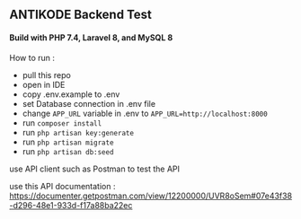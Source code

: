 ## ANTIKODE Backend Test
#### Build with PHP 7.4, Laravel 8, and MySQL 8

How to run :
- pull this repo
- open in IDE
- copy .env.example to .env
- set Database connection in .env file
- change ``APP_URL`` variable in .env to ``APP_URL=http://localhost:8000``
- run ``composer install``
- run ``php artisan key:generate``
- run ``php artisan migrate``
- run ``php artisan db:seed``

use API client such as Postman to test the API

use this API documentation : https://documenter.getpostman.com/view/12200000/UVR8oSem#07e43f38-d296-48e1-933d-f17a88ba22ec
